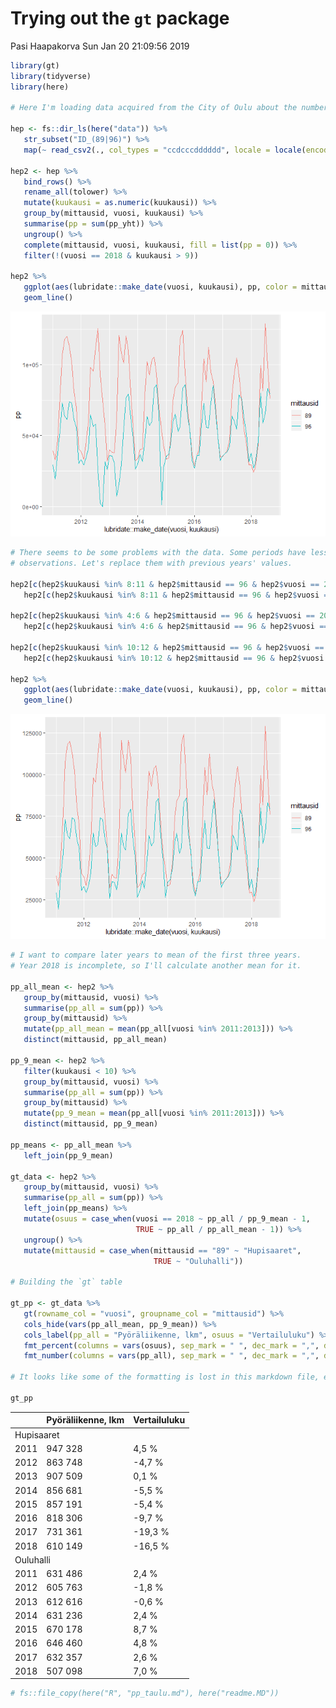 Trying out the `gt` package
================
Pasi Haapakorva
Sun Jan 20 21:09:56 2019

``` r
library(gt)
library(tidyverse)
library(here)

# Here I'm loading data acquired from the City of Oulu about the number of cyclist passing an ecocounter

hep <- fs::dir_ls(here("data")) %>%
   str_subset("ID_(89|96)") %>%
   map(~ read_csv2(., col_types = "ccdcccdddddd", locale = locale(encoding = "ISO-8859-1")) %>% as_tibble())

hep2 <- hep %>%
   bind_rows() %>%
   rename_all(tolower) %>%
   mutate(kuukausi = as.numeric(kuukausi)) %>%
   group_by(mittausid, vuosi, kuukausi) %>%
   summarise(pp = sum(pp_yht)) %>%
   ungroup() %>%
   complete(mittausid, vuosi, kuukausi, fill = list(pp = 0)) %>%
   filter(!(vuosi == 2018 & kuukausi > 9))

hep2 %>%
   ggplot(aes(lubridate::make_date(vuosi, kuukausi), pp, color = mittausid)) +
   geom_line()
```

![](pp_taulu_files/figure-markdown_github/toinen%20chunkki-1.png)

``` r
# There seems to be some problems with the data. Some periods have less
# observations. Let's replace them with previous years' values.

hep2[c(hep2$kuukausi %in% 8:11 & hep2$mittausid == 96 & hep2$vuosi == 2012), 4] <-
   hep2[c(hep2$kuukausi %in% 8:11 & hep2$mittausid == 96 & hep2$vuosi == 2011), 4]

hep2[c(hep2$kuukausi %in% 4:6 & hep2$mittausid == 96 & hep2$vuosi == 2013), 4] <-
   hep2[c(hep2$kuukausi %in% 4:6 & hep2$mittausid == 96 & hep2$vuosi == 2012), 4]

hep2[c(hep2$kuukausi %in% 10:12 & hep2$mittausid == 96 & hep2$vuosi == 2014), 4] <-
   hep2[c(hep2$kuukausi %in% 10:12 & hep2$mittausid == 96 & hep2$vuosi == 2013), 4]

hep2 %>%
   ggplot(aes(lubridate::make_date(vuosi, kuukausi), pp, color = mittausid)) +
   geom_line()
```

![](pp_taulu_files/figure-markdown_github/toinen%20chunkki-2.png)

``` r
# I want to compare later years to mean of the first three years.
# Year 2018 is incomplete, so I'll calculate another mean for it.

pp_all_mean <- hep2 %>%
   group_by(mittausid, vuosi) %>%
   summarise(pp_all = sum(pp)) %>%
   group_by(mittausid) %>%
   mutate(pp_all_mean = mean(pp_all[vuosi %in% 2011:2013])) %>%
   distinct(mittausid, pp_all_mean)

pp_9_mean <- hep2 %>%
   filter(kuukausi < 10) %>%
   group_by(mittausid, vuosi) %>%
   summarise(pp_all = sum(pp)) %>%
   group_by(mittausid) %>%
   mutate(pp_9_mean = mean(pp_all[vuosi %in% 2011:2013])) %>%
   distinct(mittausid, pp_9_mean)

pp_means <- pp_all_mean %>%
   left_join(pp_9_mean)

gt_data <- hep2 %>%
   group_by(mittausid, vuosi) %>%
   summarise(pp_all = sum(pp)) %>%
   left_join(pp_means) %>%
   mutate(osuus = case_when(vuosi == 2018 ~ pp_all / pp_9_mean - 1,
                            TRUE ~ pp_all / pp_all_mean - 1)) %>%
   ungroup() %>%
   mutate(mittausid = case_when(mittausid == "89" ~ "Hupisaaret",
                                TRUE ~ "Ouluhalli"))

# Building the `gt` table

gt_pp <- gt_data %>%
   gt(rowname_col = "vuosi", groupname_col = "mittausid") %>%
   cols_hide(vars(pp_all_mean, pp_9_mean)) %>%
   cols_label(pp_all = "Pyöräliikenne, lkm", osuus = "Vertailuluku") %>%
   fmt_percent(columns = vars(osuus), sep_mark = " ", dec_mark = ",", decimals = 1, incl_space = TRUE) %>%
   fmt_number(columns = vars(pp_all), sep_mark = " ", dec_mark = ",", decimals = 0)

# It looks like some of the formatting is lost in this markdown file, eg. alignment.

gt_pp
```

<!--html_preserve-->
<style>html {
  font-family: -apple-system, BlinkMacSystemFont, 'Segoe UI', Roboto, Oxygen, Ubuntu, Cantarell, 'Helvetica Neue', 'Fira Sans', 'Droid Sans', Arial, sans-serif;
}

#yazbiuanlg .gt_table {
  display: table;
  border-collapse: collapse;
  margin-left: auto;
  margin-right: auto;
  color: #000000;
  font-size: 16px;
  background-color: #FFFFFF;
  /* table.background.color */
  width: auto;
  /* table.width */
  border-top-style: solid;
  /* table.border.top.style */
  border-top-width: 2px;
  /* table.border.top.width */
  border-top-color: #A8A8A8;
  /* table.border.top.color */
}

#yazbiuanlg .gt_heading {
  background-color: #FFFFFF;
  /* heading.background.color */
  border-bottom-color: #FFFFFF;
}

#yazbiuanlg .gt_title {
  color: #000000;
  font-size: 125%;
  /* heading.title.font.size */
  padding-top: 4px;
  /* heading.top.padding */
  padding-bottom: 1px;
  border-bottom-color: #FFFFFF;
  border-bottom-width: 0;
}

#yazbiuanlg .gt_subtitle {
  color: #000000;
  font-size: 85%;
  /* heading.subtitle.font.size */
  padding-top: 1px;
  padding-bottom: 4px;
  /* heading.bottom.padding */
  border-top-color: #FFFFFF;
  border-top-width: 0;
}

#yazbiuanlg .gt_bottom_border {
  border-bottom-style: solid;
  /* heading.border.bottom.style */
  border-bottom-width: 2px;
  /* heading.border.bottom.width */
  border-bottom-color: #A8A8A8;
  /* heading.border.bottom.color */
}

#yazbiuanlg .gt_column_spanner {
  border-bottom-style: solid;
  border-bottom-width: 2px;
  border-bottom-color: #A8A8A8;
  padding-top: 4px;
  padding-bottom: 4px;
}

#yazbiuanlg .gt_col_heading {
  color: #000000;
  background-color: #FFFFFF;
  /* column_labels.background.color */
  font-size: 16px;
  /* column_labels.font.size */
  font-weight: initial;
  /* column_labels.font.weight */
  vertical-align: middle;
  padding: 10px;
  margin: 10px;
}

#yazbiuanlg .gt_sep_right {
  border-right: 5px solid #FFFFFF;
}

#yazbiuanlg .gt_group_heading {
  padding: 8px;
  color: #000000;
  background-color: #FFFFFF;
  /* stub_group.background.color */
  font-size: 16px;
  /* stub_group.font.size */
  font-weight: initial;
  /* stub_group.font.weight */
  border-top-style: solid;
  /* stub_group.border.top.style */
  border-top-width: 2px;
  /* stub_group.border.top.width */
  border-top-color: #A8A8A8;
  /* stub_group.border.top.color */
  border-bottom-style: solid;
  /* stub_group.border.bottom.style */
  border-bottom-width: 2px;
  /* stub_group.border.bottom.width */
  border-bottom-color: #A8A8A8;
  /* stub_group.border.bottom.color */
  vertical-align: middle;
}

#yazbiuanlg .gt_empty_group_heading {
  padding: 0.5px;
  color: #000000;
  background-color: #FFFFFF;
  /* stub_group.background.color */
  font-size: 16px;
  /* stub_group.font.size */
  font-weight: initial;
  /* stub_group.font.weight */
  border-top-style: solid;
  /* stub_group.border.top.style */
  border-top-width: 2px;
  /* stub_group.border.top.width */
  border-top-color: #A8A8A8;
  /* stub_group.border.top.color */
  border-bottom-style: solid;
  /* stub_group.border.bottom.style */
  border-bottom-width: 2px;
  /* stub_group.border.bottom.width */
  border-bottom-color: #A8A8A8;
  /* stub_group.border.bottom.color */
  vertical-align: middle;
}

#yazbiuanlg .gt_striped {
  background-color: #f2f2f2;
}

#yazbiuanlg .gt_row {
  padding: 10px;
  /* row.padding */
  margin: 10px;
  vertical-align: middle;
}

#yazbiuanlg .gt_stub {
  border-right-style: solid;
  border-right-width: 2px;
  border-right-color: #A8A8A8;
  padding-left: 12px;
}

#yazbiuanlg .gt_stub.gt_row {
  background-color: #FFFFFF;
}

#yazbiuanlg .gt_summary_row {
  background-color: #FFFFFF;
  /* summary_row.background.color */
  padding: 6px;
  /* summary_row.padding */
  text-transform: inherit;
  /* summary_row.text_transform */
}

#yazbiuanlg .gt_first_summary_row {
  border-top-style: solid;
  border-top-width: 2px;
  border-top-color: #A8A8A8;
}

#yazbiuanlg .gt_table_body {
  border-top-style: solid;
  /* field.border.top.style */
  border-top-width: 2px;
  /* field.border.top.width */
  border-top-color: #A8A8A8;
  /* field.border.top.color */
  border-bottom-style: solid;
  /* field.border.bottom.style */
  border-bottom-width: 2px;
  /* field.border.bottom.width */
  border-bottom-color: #A8A8A8;
  /* field.border.bottom.color */
}

#yazbiuanlg .gt_footnote {
  font-size: 90%;
  /* footnote.font.size */
  padding: 4px;
  /* footnote.padding */
}

#yazbiuanlg .gt_sourcenote {
  font-size: 90%;
  /* sourcenote.font.size */
  padding: 4px;
  /* sourcenote.padding */
}

#yazbiuanlg .gt_center {
  text-align: center;
}

#yazbiuanlg .gt_left {
  text-align: left;
}

#yazbiuanlg .gt_right {
  text-align: right;
  font-variant-numeric: tabular-nums;
}

#yazbiuanlg .gt_font_normal {
  font-weight: normal;
}

#yazbiuanlg .gt_font_bold {
  font-weight: bold;
}

#yazbiuanlg .gt_font_italic {
  font-style: italic;
}

#yazbiuanlg .gt_super {
  font-size: 65%;
}

#yazbiuanlg .gt_footnote_glyph {
  font-style: italic;
  font-size: 65%;
}
</style>
<!--gt table start-->
<table class="gt_table">
<tr>
<th class="gt_col_heading gt_left" rowspan="1" colspan="1">
</th>
<th class="gt_col_heading gt_right" rowspan="1" colspan="1">
Pyöräliikenne, lkm
</th>
<th class="gt_col_heading gt_right" rowspan="1" colspan="1">
Vertailuluku
</th>
</tr>
<tbody class="gt_table_body">
<tr class="gt_group_heading_row">
<td colspan="3" class="gt_group_heading">
Hupisaaret
</td>
</tr>
<tr>
<td class="gt_row gt_stub gt_left">
2011
</td>
<td class="gt_row gt_right">
947 328
</td>
<td class="gt_row gt_right">
4,5 %
</td>
</tr>
<tr>
<td class="gt_row gt_stub gt_left">
2012
</td>
<td class="gt_row gt_right gt_striped">
863 748
</td>
<td class="gt_row gt_right gt_striped">
-4,7 %
</td>
</tr>
<tr>
<td class="gt_row gt_stub gt_left">
2013
</td>
<td class="gt_row gt_right">
907 509
</td>
<td class="gt_row gt_right">
0,1 %
</td>
</tr>
<tr>
<td class="gt_row gt_stub gt_left">
2014
</td>
<td class="gt_row gt_right gt_striped">
856 681
</td>
<td class="gt_row gt_right gt_striped">
-5,5 %
</td>
</tr>
<tr>
<td class="gt_row gt_stub gt_left">
2015
</td>
<td class="gt_row gt_right">
857 191
</td>
<td class="gt_row gt_right">
-5,4 %
</td>
</tr>
<tr>
<td class="gt_row gt_stub gt_left">
2016
</td>
<td class="gt_row gt_right gt_striped">
818 306
</td>
<td class="gt_row gt_right gt_striped">
-9,7 %
</td>
</tr>
<tr>
<td class="gt_row gt_stub gt_left">
2017
</td>
<td class="gt_row gt_right">
731 361
</td>
<td class="gt_row gt_right">
-19,3 %
</td>
</tr>
<tr>
<td class="gt_row gt_stub gt_left">
2018
</td>
<td class="gt_row gt_right gt_striped">
610 149
</td>
<td class="gt_row gt_right gt_striped">
-16,5 %
</td>
</tr>
<tr class="gt_group_heading_row">
<td colspan="3" class="gt_group_heading">
Ouluhalli
</td>
</tr>
<tr>
<td class="gt_row gt_stub gt_left">
2011
</td>
<td class="gt_row gt_right">
631 486
</td>
<td class="gt_row gt_right">
2,4 %
</td>
</tr>
<tr>
<td class="gt_row gt_stub gt_left">
2012
</td>
<td class="gt_row gt_right gt_striped">
605 763
</td>
<td class="gt_row gt_right gt_striped">
-1,8 %
</td>
</tr>
<tr>
<td class="gt_row gt_stub gt_left">
2013
</td>
<td class="gt_row gt_right">
612 616
</td>
<td class="gt_row gt_right">
-0,6 %
</td>
</tr>
<tr>
<td class="gt_row gt_stub gt_left">
2014
</td>
<td class="gt_row gt_right gt_striped">
631 236
</td>
<td class="gt_row gt_right gt_striped">
2,4 %
</td>
</tr>
<tr>
<td class="gt_row gt_stub gt_left">
2015
</td>
<td class="gt_row gt_right">
670 178
</td>
<td class="gt_row gt_right">
8,7 %
</td>
</tr>
<tr>
<td class="gt_row gt_stub gt_left">
2016
</td>
<td class="gt_row gt_right gt_striped">
646 460
</td>
<td class="gt_row gt_right gt_striped">
4,8 %
</td>
</tr>
<tr>
<td class="gt_row gt_stub gt_left">
2017
</td>
<td class="gt_row gt_right">
632 357
</td>
<td class="gt_row gt_right">
2,6 %
</td>
</tr>
<tr>
<td class="gt_row gt_stub gt_left">
2018
</td>
<td class="gt_row gt_right gt_striped">
507 098
</td>
<td class="gt_row gt_right gt_striped">
7,0 %
</td>
</tr>
</tbody>
</table>
<!--gt table end-->

<!--/html_preserve-->
``` r
# fs::file_copy(here("R", "pp_taulu.md"), here("readme.MD"))
```
